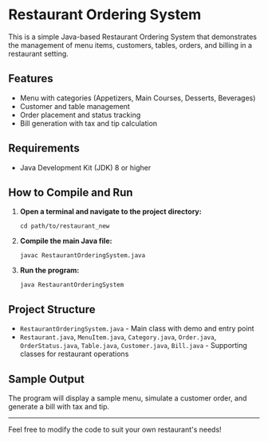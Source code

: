 # Restaurant Ordering System

This is a simple Java-based Restaurant Ordering System that demonstrates the management of menu items, customers, tables, orders, and billing in a restaurant setting.

## Features
- Menu with categories (Appetizers, Main Courses, Desserts, Beverages)
- Customer and table management
- Order placement and status tracking
- Bill generation with tax and tip calculation

## Requirements
- Java Development Kit (JDK) 8 or higher

## How to Compile and Run
1. **Open a terminal and navigate to the project directory:**
   ```
   cd path/to/restaurant_new
   ```
2. **Compile the main Java file:**
   ```
   javac RestaurantOrderingSystem.java
   ```
3. **Run the program:**
   ```
   java RestaurantOrderingSystem
   ```

## Project Structure
- `RestaurantOrderingSystem.java` - Main class with demo and entry point
- `Restaurant.java`, `MenuItem.java`, `Category.java`, `Order.java`, `OrderStatus.java`, `Table.java`, `Customer.java`, `Bill.java` - Supporting classes for restaurant operations

## Sample Output
The program will display a sample menu, simulate a customer order, and generate a bill with tax and tip.

---

Feel free to modify the code to suit your own restaurant's needs! 
